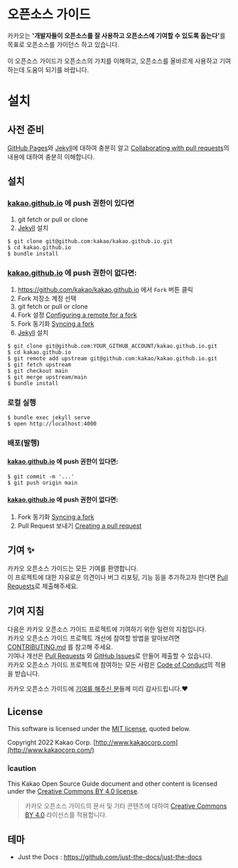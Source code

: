 # 오픈소스 가이드

카카오는 <strong>'개발자들이 오픈소스를 잘 사용하고 오픈소스에 기여할 수 있도록 돕는다'</strong>를 목표로 오픈소스를 가이던스 하고 있습니다.<br>  
이 오픈소스 가이드가 오픈소스의 가치를 이해하고, 오픈소스를 올바르게 사용하고 기여하는데 도움이 되기를 바랍니다.


# 설치
## 사전 준비
[GitHub Pages](https://pages.github.com/)와 [Jekyll](https://jekyllrb.com/)에 대하여 충분히 알고
[Collaborating with pull requests](https://docs.github.com/en/pull-requests/collaborating-with-pull-requests)의 내용에 대하여 충분히 이해합니다.

## 설치
### [kakao.github.io](https://github.com/kakao/kakao.github.io) 에 push 권한이 있다면
1. git fetch or pull or clone
2. [Jekyll](https://jekyllrb.com/) 설치 
```console
$ git clone git@github.com:kakao/kakao.github.io.git
$ cd kakao.github.io
$ bundle install
```

### [kakao.github.io](https://github.com/kakao/kakao.github.io) 에 push 권한이 없다면:
1. <https://github.com/kakao/kakao.github.io> 에서 `Fork` 버튼 클릭
2. Fork 저장소 계정 선택
3. git fetch or pull or clone
4. Fork 설정 [Configuring a remote for a fork](https://docs.github.com/ko/pull-requests/collaborating-with-pull-requests/working-with-forks/configuring-a-remote-repository-for-a-fork)
5. Fork 동기화 [Syncing a fork](https://docs.github.com/ko/pull-requests/collaborating-with-pull-requests/working-with-forks/syncing-a-fork)
6. [Jekyll](https://jekyllrb.com/) 설치
```console
$ git clone git@github.com:YOUR_GITHUB_ACCOUNT/kakao.github.io.git
$ cd kakao.github.io
$ git remote add upstream git@github.com:kakao/kakao.github.io.git
$ git fetch upstream
$ git checkout main
$ git merge upstream/main
$ bundle install
```

### 로컬 실행
```
$ bundle exec jekyll serve
$ open http://localhost:4000
```

### 배포(발행)

#### [kakao.github.io](https://github.com/kakao/kakao.github.io) 에 push 권한이 있다면:
```
$ git commit -m '...'
$ git push origin main
````

#### [kakao.github.io](https://github.com/kakao/kakao.github.io) 에 push 권한이 없다면:
1. Fork 동기화 [Syncing a fork](https://docs.github.com/ko/pull-requests/collaborating-with-pull-requests/working-with-forks/syncing-a-fork)
2. Pull Request 보내기 [Creating a pull request](https://docs.github.com/ko/pull-requests/collaborating-with-pull-requests/proposing-changes-to-your-work-with-pull-requests/creating-a-pull-request)


## 기여 ✨
카카오 오픈소스 가이드는 모든 기여를 환영합니다.<br/>
이 프로젝트에 대한 자유로운 의견이나 버그 리포팅, 기능 등을 추가하고자 한다면 [Pull Requests](https://github.com/kakao/kakao.github.io/pulls)로 제출해주세요.

## 기여 지침
다음은 카카오 오픈소스 가이드 프로젝트에 기여하기 위한 일련의 지침입니다.<br>
카카오 오픈소스 가이드 프로젝트 개선에 참여할 방법을 알아보려면 [CONTRIBUTING.md](./CONTRIBUTING.md) 를 참고해 주세요.<br>
기여나 개선은 [Pull Requests](https://github.com/kakao/kakao.github.io/pulls) 와 [GitHub Issues](https://github.com/kakao/kakao.github.io/issues)로 만들어 제출할 수 있습니다.<br/>
카카오 오픈소스 가이드 프로젝트에 참여하는 모든 사람은 [Code of Conduct](./CODE_OF_CONDUCT.md)의 적용을 받습니다.<br>

카카오 오픈소스 가이드에 [기여를 해주신 분](https://github.com/kakao/kakao.github.io/graphs/contributors)들께 미리 감사드립니다.❤️

## License
This software is licensed under the [MIT license](./LICENSE), quoted below.

Copyright 2022 Kakao Corp. [http://www.kakaocorp.com](http://www.kakaocorp.com/)

### ❕caution
This Kakao Open Source Guide document and other content is licensed under the [Creative Commons BY 4.0 license](./CC-BY-4.0).
>카카오 오픈소스 가이드의 문서 및 기타 콘텐츠에 대하여 [Creative Commons BY 4.0](./CC-BY-4.0) 라이선스를 적용합니다.


## 테마
- Just the Docs : https://github.com/just-the-docs/just-the-docs

